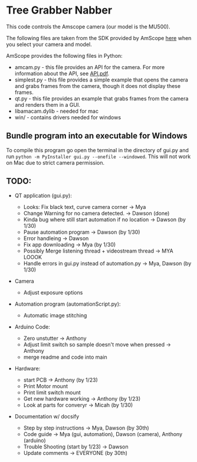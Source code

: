 # Tree Grabber Nabber

This code controls the Amscope camera (our model is the MU500).

The following files are taken from the SDK provided by AmScope [here](https://amscope.com/pages/software-downloads) when you select your camera and model.

AmScope provides the following files in Python:
* amcam.py - this file provides an API for the camera. For more information about the API, see [API.pdf](API.pdf).
* simplest.py - this file provides a simple example that opens the camera and grabs frames from the camera, though it does not display these frames.
* qt.py - this file provides an example that grabs frames from the camera and renders them in a GUI.
* libamacam.dylib - needed for mac
* win/ - contains drivers needed for windows


## Bundle program into an executable for Windows
To compile this program go open the terminal in the directory of gui.py and run `python -m PyInstaller gui.py --onefile --windowed`. This will not work on Mac due to strict camera permission.

## TODO:
- QT application (gui.py):
    - Looks: Fix black text, curve camera corner -> Mya 
    - Change Warning for no camera detected. -> Dawson (done)
    - Kinda bug where still start automation if no location -> Dawson (by 1/30)
    - Pause automation program  -> Dawson (by 1/30)
    - Error handleing -> Dawson
    - Fix app downloading -> Mya (by 1/30)
    - Possibly Merge listening thread + videostream thread -> MYA LOOOK
    - Handle errors in gui.py instead of automation.py -> Mya, Dawson (by 1/30)

- Camera
    - Adjust exposure options

- Automation program (automationScript.py):
    - Automatic image stitching

- Arduino Code:
    - Zero unstutter  -> Anthony
    - Adjust limit switch so sample doesn't move when pressed  -> Anthony
    - merge readme and code into main

- Hardware:
    - start PCB -> Anthony (by 1/23)
    - Print Motor mount
    - Print limit switch mount
    - Get new hardware working -> Anthony (by 1/23)
    - Look at parts for converyr -> Micah (by 1/30)

- Documentation w/ docsify
    - Step by step instructions -> Mya, Dawson (by 30th)
    - Code guide -> Mya (gui, automation), Dawson (camera), Anthony (arduino)
    - Trouble Shooting (start by 1/23) -> Dawson
    - Update comments -> EVERYONE (by 30th)

